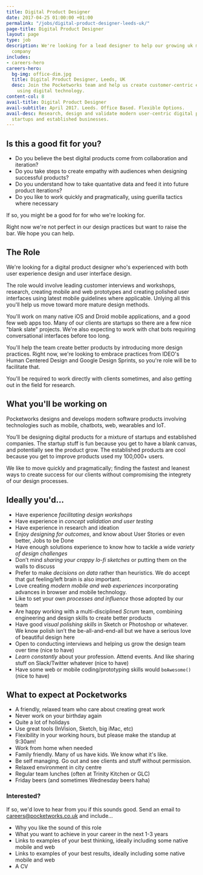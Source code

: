 ```yaml
---
title: Digital Product Designer
date: 2017-04-25 01:00:00 +01:00
permalink: "/jobs/digital-product-designer-leeds-uk/"
page-title: Digital Product Designer
layout: page
type: job
description: We're looking for a lead designer to help our growing uk mobile apps
  company
includes:
- careers-hero
careers-hero:
  bg-img: office-dim.jpg
  title: Digital Product Designer, Leeds, UK
  desc: Join the Pocketworks team and help us create customer-centric experiences
    using digital technology.
content-col: 8
avail-title: Digital Product Designer
avail-subtitle: April 2017. Leeds. Office Based. Flexible Options.
avail-desc: Research, design and validate modern user-centric digital products for
  startups and established businesses.
---
```


## Is this a good fit for you?

* Do you believe the best digital products come from collaboration and iteration?
* Do you take steps to create empathy with audiences when designing successful products?
* Do you understand how to take quantative data and feed it into future product iterations?
* Do you like to work quickly and pragmatically, using guerilla tactics where necessary

If so, you might be a good for for who we're looking for.

Right now we're not perfect in our design practices but want to raise the bar. We hope you can help.

## The Role

We're looking for a digital product designer who's experienced with both user experience design and user interface design.

The role would involve leading customer interviews and workshops, research, creating mobile and web prototypes and creating polished user interfaces using latest mobile guidelines where applicable. Unlying all this you'll help us move toward more mature design methods.

You'll work on many native iOS and Droid mobile applications, and a good few web apps too. Many of our clients are startups so there are a few nice "blank slate" projects. We're also expecting to work with chat bots requiring conversational interfaces before too long.

You'll help the team create better products by introducing more design practices. Right now, we're looking to embrace practices from IDEO's Human Centered Design and Google Design Sprints, so you're role will be to facilitate that.


You'll be required to work directly with clients sometimes, and also getting out in the field for research.

## What you'll be working on

Pocketworks designs and develops modern software products involving technologies such as mobile, chatbots, web, wearables and IoT.

You’ll be designing digital products for a mixture of startups and established companies. The startup stuff is fun because you get to have a blank canvas, and potentially see the product grow. The established products are cool because you get to improve products used my 100,000+ users.

We like to move quickly and pragmatically; finding the fastest and leanest ways to create success for our clients without compromising the integrety of our design processes.


## Ideally you'd...

* Have experience *facilitating design workshops*
* Have experience in *concept validation and user testing*
* Have experience in research and ideation
* Enjoy *designing for outcomes*, and know about User Stories or even better, Jobs to be Done
* Have enough solutions experience to know how to tackle a wide *variety of design challenges*
* Don’t mind *sharing your crappy lo-fi sketches* or putting them on the walls to discuss
* Prefer to make *decisions on data* rather than heuristics. We do accept that gut feeling/left brain is also important.
* Love creating *modern mobile and web experiences* incorporating advances in browser and mobile technology.
* Like to set your own *processes and influence* those adopted by our team
* Are happy working with a multi-disciplined *Scrum* team, combining engineering and design skills to create better products
* Have good *visual polishing skills* in Sketch or Photoshop or whatever. We know polish isn’t the be-all-and-end-all but we have a serious love of beautiful design here
* Open to conducting interviews and helping us grow the design team over time (nice to have)
* *Learn constantly* about your profession. Attend events. And like sharing stuff on Slack/Twitter whatever (nice to have)
* Have some web or mobile coding/prototyping skills would `beAwesome()` (nice to have)


## What to expect at Pocketworks

* A friendly, relaxed team who care about creating great work
* Never work on your birthday again
* Quite a lot of holidays
* Use great tools (InVision, Sketch, big iMac, etc)
* Flexibility in your working hours, but please make the standup at 9:30am!
* Work from home when needed
* Family friendly. Many of us have kids. We know what it's like.
* Be self managing. Go out and see clients and stuff without permission.
* Relaxed environment in city centre
* Regular team lunches (often at Trinity Kitchen or GLC)
* Friday beers (and sometimes Wednesday beers haha)


### Interested?

If so, we'd love to hear from you if this sounds good. Send an email to [careers@pocketworks.co.uk](mailto:careers@pocketworks.co.uk) and include...

* Why you like the sound of this role
* What you want to achieve in your career in the next 1-3 years
* Links to examples of your best thinking, ideally including some native mobile and web
* Links to examples of your best results, ideally including some native mobile and web
* A CV
